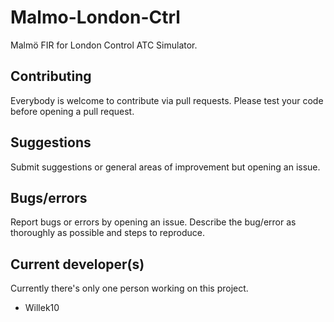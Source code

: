 # Malmo-London-Ctrl
Malmö FIR for London Control ATC Simulator.

## Contributing
Everybody is welcome to contribute via pull requests.
Please test your code before opening a pull request.

## Suggestions
Submit suggestions or general areas of improvement but opening an issue.

## Bugs/errors
Report bugs or errors by opening an issue. Describe the bug/error as thoroughly as possible and steps to reproduce.

## Current developer(s)
Currently there's only one person working on this project.
- Willek10